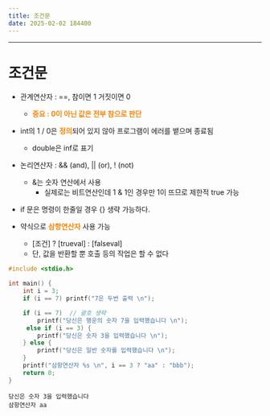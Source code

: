 ```yaml
---
title: 조건문
date: 2025-02-02 184400
---
```


---
# 조건문

* 관계연산자 : ==, 참이면 1 거짓이면 0
  * <font color = 'ff8000'><b>중요 : 0이 아닌 값은 전부 참으로 판단</b></font>
* int의 1 / 0은 <font color = 'ff8000'><b>정의</b></font>되어 있지 않아 프로그램이 에러를 뱉으며 종료됨
  * double은 inf로 표기
* 논리연산자 : && (and), \|\| (or), ! (not)
  * &는 숫자 연산에서 사용
    * 실제로는 비트연산인데 1 & 1인 경우만 1이 뜨므로 제한적 true 가능

* if 문은 명령이 한줄일 경우 {} 생략 가능하다.

* 약식으로 <font color = 'ff8000'>**삼항연산자**</font> 사용 가능
  * [조건] ? [trueval] : [falseval]
  * 단, 값을 반환할 뿐 호출 등의 작업은 할 수 없다

```c
#include <stdio.h>

int main() {
    int i = 3;
    if (i == 7) printf("7은 두번 출력 \n");

    if (i == 7)  // 괄호 생략
        printf("당신은 행운의 숫자 7을 입력했습니다 \n");
     else if (i == 3) {
        printf("당신은 숫자 3을 입력했습니다 \n");
    } else {
        printf("당신은 일반 숫자를 입력했습니다 \n");
    }
    printf("삼항연산자 %s \n", i == 3 ? "aa" : "bbb");
    return 0;
}
```
```text
당신은 숫자 3을 입력했습니다 
삼항연산자 aa
```
